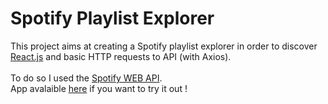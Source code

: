 # Spotify Playlist Explorer

This project aims at creating a Spotify playlist explorer in order to discover [React.js](https://fr.reactjs.org/) and basic HTTP requests to API (with Axios).<br><br>
To do so I used the [Spotify WEB API](https://developer.spotify.com/documentation/web-api/).<br>
App avalaible [here](https://spotify-explorer.raphael-catarino.fr) if you want to try it out !
